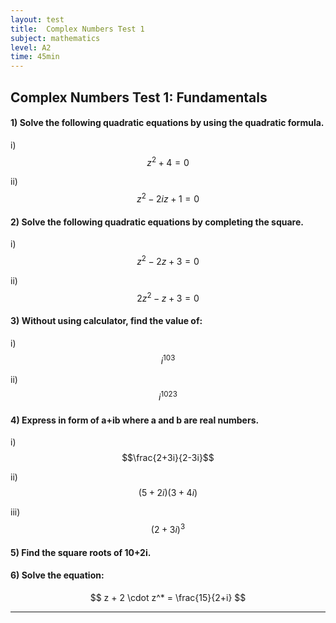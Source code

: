 ```yaml
---
layout: test
title:  Complex Numbers Test 1
subject: mathematics
level: A2
time: 45min
---
```


## Complex Numbers Test 1: Fundamentals

#### 1) Solve the following quadratic equations by using the quadratic formula.

i) $$z^2 + 4 = 0$$

ii) $$z^2 - 2iz + 1 = 0$$

#### 2) Solve the following quadratic equations by completing the square.

i) $$z^2 - 2z + 3 = 0$$

ii) $$2z^2 - z + 3 = 0$$


#### 3) Without using calculator, find the value of:

i) $$i^{103}$$

ii) $$i^{1023}$$


#### 4) Express in form of a+ib where a and b are real numbers.

i) $$\frac{2+3i}{2-3i}$$

ii) $$(5+2i)(3+4i)$$

iii) $$(2+3i)^3$$

#### 5) Find the square roots of 10+2i.

#### 6) Solve the equation:
$$ z + 2 \cdot z^* = \frac{15}{2+i} $$

---